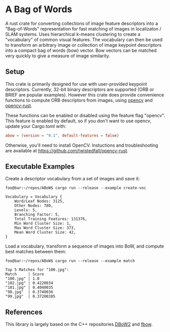 # A Bag of Words
A rust crate for converting collections of image feature descriptors into a "Bag-of-Words" representation for fast matching of images in localizaton / SLAM systems. Uses hierarchical k-means clustering to create a "vocabulary" of common visual features. The vocabulary can then be used to transform an arbitrary image or collection of image keypoint descriptors into a compact bag of words (bow) vector. Bow vectors can be matched very quickly to give a measure of image similarity.

## Setup
This crate is primarily designed for use with user-provided keypoint descriptors. Currently, 32-bit binary descriptors are supported (ORB or BRIEF are popular examples). However this crate does provide convenience functions to compute ORB descriptors from images, using [opencv](https://github.com/opencv/opencv) and [opencv-rust](https://github.com/twistedfall/opencv-rust/).

These functions can be enabled or disabled using the feature flag "opencv". This feature is enabled by default, so if you don't want to use opencv, update your Cargo.toml with:
```toml
abow = {version = "0.1", default-features = false}
```
Otherwise, you'll need to install OpenCV. Instuctions and troubleshooting are available at https://github.com/twistedfall/opencv-rust.

## Executable Examples
Create a descriptor vocabulary from a set of images and save it:
```console
foo@bar:~/repos/ABoW$ cargo run --release --example create-voc

Vocabulary = Vocabulary {
    Word/Leaf Nodes: 3125,
    Other Nodes: 780,
    Levels: 5,
    Branching Factor: 5,
    Total Training Features: 131376,
    Min Word Cluster Size: 1,
    Max Word Cluster Size: 373,
    Mean Word Cluster Size: 42,
}
```
Load a vocabulary, transform a sequence of images into BoW, and compute best matches between them:
```console
foo@bar:~/repos/ABoW$ cargo run --release --example match

Top 5 Matches for "100.jpg":
Match     | Score
"100.jpg" | 1.0
"102.jpg" | 0.4220034
"101.jpg" | 0.4040035
"98.jpg"  | 0.3740036
"99.jpg"  | 0.37200385
```

## References
This library is largely based on the C++ repositories [DBoW2](https://github.com/dorian3d/DBoW2/) and [fbow](https://github.com/rmsalinas/fbow).

